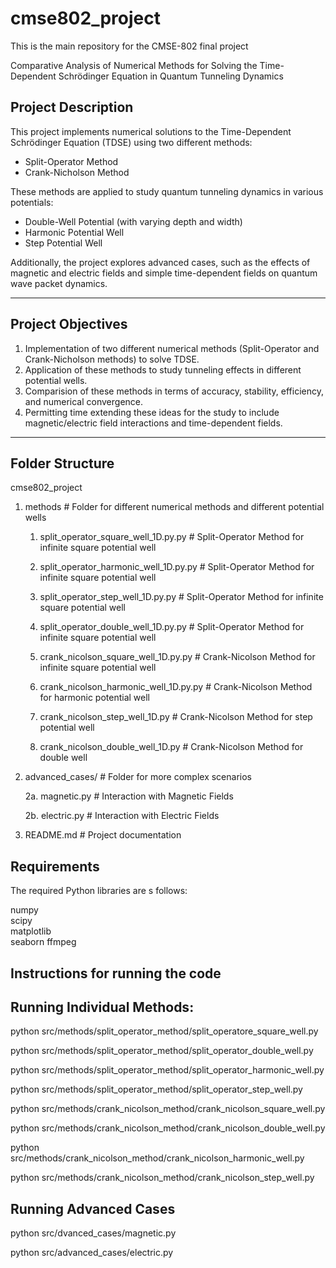 # cmse802_project
This is the main repository for the CMSE-802 final project

Comparative Analysis of Numerical Methods for Solving the Time-Dependent Schrödinger Equation in Quantum Tunneling Dynamics

## Project Description
This project implements numerical solutions to the Time-Dependent Schrödinger Equation (TDSE) using two different methods:
- Split-Operator Method
- Crank-Nicholson Method

These methods are applied to study quantum tunneling dynamics in various potentials:
- Double-Well Potential (with varying depth and width)
- Harmonic Potential Well
- Step Potential Well

Additionally, the project explores advanced cases, such as the effects of magnetic and electric fields and simple time-dependent fields on quantum wave packet dynamics.

---

## Project Objectives
1. Implementation of two different numerical methods (Split-Operator and Crank-Nicholson methods) to solve TDSE.
2. Application of these methods to study tunneling effects in different potential wells.
3. Comparision of these methods in terms of accuracy, stability, efficiency, and numerical convergence.
4. Permitting time extending these ideas for the study to include magnetic/electric field interactions and time-dependent fields.

---

## Folder Structure
cmse802_project
 
1.  methods  # Folder for different numerical methods and different potential wells
    1. split_operator_square_well_1D.py.py # Split-Operator Method for infinite square potential well

    2. split_operator_harmonic_well_1D.py.py # Split-Operator Method for infinite square potential well

    3. split_operator_step_well_1D.py.py # Split-Operator Method for infinite square potential well

    4. split_operator_double_well_1D.py.py # Split-Operator Method for infinite square potential well

    5. crank_nicolson_square_well_1D.py.py # Crank-Nicolson Method for infinite square potential well 

    6. crank_nicolson_harmonic_well_1D.py.py # Crank-Nicolson Method for harmonic potential well

    7. crank_nicolson_step_well_1D.py # Crank-Nicolson Method for step potential well

    8. crank_nicolson_double_well_1D.py # Crank-Nicolson Method for double well


2.  advanced_cases/ # Folder for more complex scenarios

    2a. magnetic.py # Interaction with Magnetic Fields

    2b. electric.py # Interaction with Electric Fields


3.  README.md # Project documentation

## Requirements
The required Python libraries are s follows:

numpy  
scipy  
matplotlib  
seaborn
ffmpeg 

## Instructions for running the code

## Running Individual Methods:

python src/methods/split_operator_method/split_operatore_square_well.py

python src/methods/split_operator_method/split_operator_double_well.py

python src/methods/split_operator_method/split_operator_harmonic_well.py

python src/methods/split_operator_method/split_operator_step_well.py

python src/methods/crank_nicolson_method/crank_nicolson_square_well.py

python src/methods/crank_nicolson_method/crank_nicolson_double_well.py

python src/methods/crank_nicolson_method/crank_nicolson_harmonic_well.py

python src/methods/crank_nicolson_method/crank_nicolson_step_well.py

## Running Advanced Cases

python src/dvanced_cases/magnetic.py

python src/advanced_cases/electric.py


